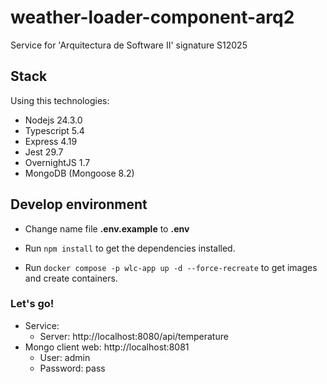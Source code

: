# weather-loader-component-arq2

Service for 'Arquitectura de Software II' signature S12025

## Stack

Using this technologies:

- Nodejs 24.3.0
- Typescript 5.4
- Express 4.19
- Jest 29.7
- OvernightJS 1.7
- MongoDB (Mongoose 8.2)

## Develop environment

- Change name file **.env.example** to **.env**

- Run `npm install` to get the dependencies installed.

- Run `docker compose -p wlc-app up -d --force-recreate` to get images and create containers.

### Let's go!

- Service:
  - Server: http://localhost:8080/api/temperature
- Mongo client web: http://localhost:8081
  - User: admin
  - Password: pass
